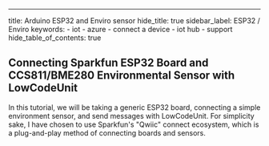 ---
title: Arduino ESP32 and Enviro sensor
hide_title: true
sidebar_label: ESP32 / Enviro
keywords:
    - iot
    - azure
    - connect a device
    - iot hub
    - support
hide_table_of_contents: true


## Connecting Sparkfun ESP32 Board and CCS811/BME280 Environmental Sensor with LowCodeUnit

In this tutorial, we will be taking a generic ESP32 board, connecting a simple environment sensor, and send messages with LowCodeUnit. For simplicity sake, I have chosen to use Sparkfun's "Qwiic" connect ecosystem, which is a plug-and-play method of connecting boards and sensors. 
